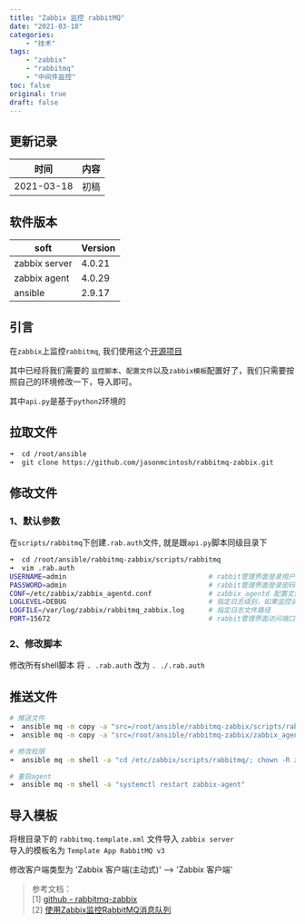 ```yaml
---
title: "Zabbix 监控 rabbitMQ"
date: "2021-03-18"
categories:
    - "技术"
tags:
    - "zabbix"
    - "rabbitmq"
    - "中间件监控"
toc: false
original: true
draft: false
---
```


## 更新记录

| 时间       | 内容 |
| ---------- | ---- |
| 2021-03-18 | 初稿 |

## 软件版本

| soft          | Version |
| ------------- | ------- |
| zabbix server | 4.0.21  |
| zabbix agent  | 4.0.29  |
| ansible       | 2.9.17  |

## 引言

在`zabbix`上监控`rabbitmq`, 我们使用这个[开源项目](https://github.com/jasonmcintosh/rabbitmq-zabbix)  

其中已经将我们需要的 `监控脚本`、`配置文件`以及`zabbix模板`配置好了，我们只需要按照自己的环境修改一下，导入即可。  

其中`api.py`是基于`python2`环境的  

## 拉取文件

``` zsh
➜  cd /root/ansible
➜  git clone https://github.com/jasonmcintosh/rabbitmq-zabbix.git
```

## 修改文件

### 1、默认参数

在`scripts/rabbitmq`下创建`.rab.auth`文件, 就是跟`api.py`脚本同级目录下

``` zsh
➜  cd /root/ansible/rabbitmq-zabbix/scripts/rabbitmq
➜  vim .rab.auth
USERNAME=admin                                   # rabbit管理界面登录用户名
PASSWORD=admin                                   # rabbit管理界面登录密码
CONF=/etc/zabbix/zabbix_agentd.conf              # zabbix_agentd 配置文件路径
LOGLEVEL=DEBUG                                   # 指定日志级别，如果监控调试OK，可将此值改为INFO
LOGFILE=/var/log/zabbix/rabbitmq_zabbix.log      # 指定日志文件路径
PORT=15672                                       # rabbit管理界面访问端口
```

### 2、修改脚本

修改所有shell脚本
将 `. .rab.auth` 改为 `. ./.rab.auth`

## 推送文件

``` zsh
# 推送文件
➜  ansible mq -m copy -a "src=/root/ansible/rabbitmq-zabbix/scripts/rabbitmq/ dest=/etc/zabbix/scripts/rabbitmq/"
➜  ansible mq -m copy -a "src=/root/ansible/rabbitmq-zabbix/zabbix_agentd.d/zabbix-rabbitmq.conf dest=/etc/zabbix/zabbix_agentd.d/"

# 修改权限
➜  ansible mq -m shell -a "cd /etc/zabbix/scripts/rabbitmq/; chown -R zabbix:zabbix ./*; chmod u+x ./*"

# 重启agent
➜  ansible mq -m shell -a "systemctl restart zabbix-agent"
```

## 导入模板

将根目录下的 `rabbitmq.template.xml` 文件导入 `zabbix server`  
导入的模板名为 `Template App RabbitMQ v3`

修改客户端类型为 'Zabbix 客户端(主动式)' --> 'Zabbix 客户端'

> 参考文档：  
> [1] [github - rabbitmq-zabbix](https://github.com/jasonmcintosh/rabbitmq-zabbix)  
> [2] [使用Zabbix监控RabbitMQ消息队列](https://www.cnblogs.com/minseo/p/10309121.html)  
>